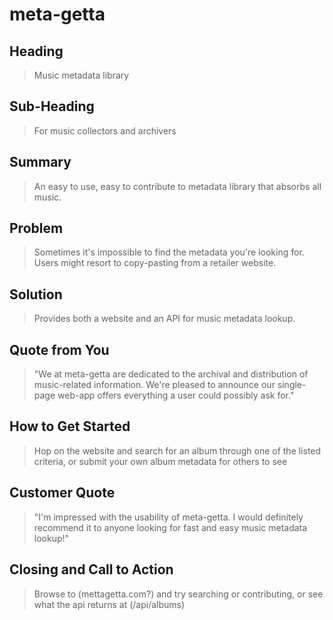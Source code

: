 # meta-getta #

<!-- 
> This material was originally posted [here](http://www.quora.com/What-is-Amazons-approach-to-product-development-and-product-management). It is reproduced here for posterities sake.

There is an approach called "working backwards" that is widely used at Amazon. They work backwards from the customer, rather than starting with an idea for a product and trying to bolt customers onto it. While working backwards can be applied to any specific product decision, using this approach is especially important when developing new products or features.

For new initiatives a product manager typically starts by writing an internal press release announcing the finished product. The target audience for the press release is the new/updated product's customers, which can be retail customers or internal users of a tool or technology. Internal press releases are centered around the customer problem, how current solutions (internal or external) fail, and how the new product will blow away existing solutions.

If the benefits listed don't sound very interesting or exciting to customers, then perhaps they're not (and shouldn't be built). Instead, the product manager should keep iterating on the press release until they've come up with benefits that actually sound like benefits. Iterating on a press release is a lot less expensive than iterating on the product itself (and quicker!).

If the press release is more than a page and a half, it is probably too long. Keep it simple. 3-4 sentences for most paragraphs. Cut out the fat. Don't make it into a spec. You can accompany the press release with a FAQ that answers all of the other business or execution questions so the press release can stay focused on what the customer gets. My rule of thumb is that if the press release is hard to write, then the product is probably going to suck. Keep working at it until the outline for each paragraph flows. 

Oh, and I also like to write press-releases in what I call "Oprah-speak" for mainstream consumer products. Imagine you're sitting on Oprah's couch and have just explained the product to her, and then you listen as she explains it to her audience. That's "Oprah-speak", not "Geek-speak".

Once the project moves into development, the press release can be used as a touchstone; a guiding light. The product team can ask themselves, "Are we building what is in the press release?" If they find they're spending time building things that aren't in the press release (overbuilding), they need to ask themselves why. This keeps product development focused on achieving the customer benefits and not building extraneous stuff that takes longer to build, takes resources to maintain, and doesn't provide real customer benefit (at least not enough to warrant inclusion in the press release).
 -->
 
## Heading ##
  > Music metadata library

## Sub-Heading ##
  > For music collectors and archivers

## Summary ##
  > An easy to use, easy to contribute to metadata library that absorbs all music.

## Problem ##
  > Sometimes it's impossible to find the metadata you're looking for. Users might resort to copy-pasting from a retailer website.

## Solution ##
  > Provides both a website and an API for music metadata lookup.

## Quote from You ##
  > "We at meta-getta are dedicated to the archival and distribution of music-related information.
  We're pleased to announce our single-page web-app offers everything a user could possibly ask for."

## How to Get Started ##
  > Hop on the website and search for an album through one of the listed criteria, or submit your own album metadata for others to see

## Customer Quote ##
  > "I'm impressed with the usability of meta-getta. I would definitely recommend it to anyone looking for fast and easy music metadata lookup!"

## Closing and Call to Action ##
  > Browse to (mettagetta.com?) and try searching or contributing, or see what the api returns at (/api/albums)
